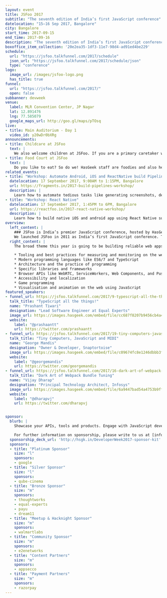 ```yaml
---
layout: event
title: JSFoo 2017
subtitle: "The seventh edition of India’s first JavaScript conference"
datelocation: "15–16 Sep 2017, Bangalore"
city: Bangalore
start_time: 2017-09-15
end_time: 2017-09-16
description: "The seventh edition of India’s first JavaScript conference. The broad theme this year is going to be building reliable web apps. Talks will be on these topics and more: tooling and best practices for measuring and monitoring on the web, modern programming languages like ES6/7 and TypeScript, architecture and the practice of programming, specific libraries and frameworks, browser APIs like WebRTC, ServiceWorkers, Web Components, Push API, accessibility and localization, game programming, visualisation and animation on the web using JavaScript."
boxoffice_item_collection: '20e2ea35-1df3-11e7-98d4-ad91ed4be229'
schedule:
  url: "https://jsfoo.talkfunnel.com/2017/schedule"
  json_url: "https://jsfoo.talkfunnel.com/2017/schedule/json"
  type: "conference"
logo:
  image_url: /images/jsfoo-logo.png
  has_title: true
funnel:
  url: "https://jsfoo.talkfunnel.com/2017/"
  open: false
subbanner: devweek
venue:
  label: MLR Convention Center, JP Nagar
  lat: 12.891476
  lng: 77.585079
  google_maps_url: http://goo.gl/maps/pTOsq
live:		
- title: Main Auditorium - Day 1
  video_id: y20wDr0bXRg
announcements:
- title: Childcare at JSFoo
  text: |
    We also welcome children at JSFoo. If you are a primary caretaker who wants to attend the conference, and needs support with childcare, we have it all arranged. [Learn more](https://medium.com/hasgeek/we-have-childcare-facilities-droidconin-and-all-hasgeek-conferences-going-forward-70d520762a11).
- title: Food Court at JSFoo
  text: |
    Do you like to eat? So do we! HasGeek staff are foodies and also health conscious. Learn more about the food court at our conferences. [Learn More](https://medium.com/@jyothsna/unravel-the-mystery-of-the-food-court-91ca62f3333f).
related_events:
- title: "Workshop: Automate Android, iOS and ReactNative build Pipelines using Fastlane"
  datelocation: 17 September 2017, 9:00AM to 1:15PM, Bangalore
  url: https://fragments.in/2017-build-pipelines-workshop/
  description: |
    Learn how to automate tedious tasks like generating screenshots, dealing with provisioning profiles, and releasing your application.
- title: "Workshop: React Native"
  datelocation: 17 September 2017, 1:45PM to 6PM, Bangalore
  url: https://reactfoo.in/2017-react-native-workshop/
  description: |
    Learn how to build native iOS and android app using React Native such that it can easily be extended to any platform such as Windows Phone, Web, Desktop, Electron and even VR*.
overview:
  left_content: |
    ### JSFoo is India’s premier JavaScript conference, hosted by HasGeek.
    We launched JSFoo in 2011 as India’s first JavaScript conference. The JS community in India has grown phenomenally since then. JavaScript now pervades every aspect of web development – browsers, apps, front-end, backend, mobile and IoT, and there’s always scope to understand new ideas and solutions. The conference explores new ideas, implementing innovative solutions, and learning from experiences, especially negative ones!
  right_content: |
    The broad theme this year is going to be building reliable web apps. Talks will be on these topics and more:

    * Tooling and best practices for measuring and monitoring on the web
    * Modern programming languages like ES6/7 and TypeScript
    * Architecture and the practice of programming
    * Specific libraries and frameworks
    * Browser APIs like WebRTC, ServiceWorkers, Web Components, and Push API
    * Accessibility and localization
    * Game programming
    * Visualisation and animation on the web using JavaScript
featured_speakers:
- funnel_url: https://jsfoo.talkfunnel.com/2017/9-typescript-all-the-things
  talk_title: "TypeScript all the things!"
  name: "Prashant Tiwari"
  designation: "Lead Software Engineer at Equal Experts"
  image_url: https://images.hasgeek.com/embed/file/cc687f8207b9456cb4a455528ee076d0
  website:
    label: "@prashaantt"
    url: https://twitter.com/prashaantt
- funnel_url: https://jsfoo.talkfunnel.com/2017/19-tiny-computers-javascript-and-midi
  talk_title: "Tiny Computers, JavaScript and MIDI"
  name: "George Mandis"
  designation: "Owner & Developer, Snaptortoise"
  image_url: https://images.hasgeek.com/embed/file/c09674fc8e1246dbbb3fe464002a902b
  website:
    label: "@georgemandis"
    url: https://twitter.com/georgemandis
- funnel_url: https://jsfoo.talkfunnel.com/2017/16-dark-art-of-webpack-bundle-tuning
  talk_title: "Dark Art of Webpack Bundle Tuning"
  name: "Vijay Dharap"
  designation: "Principal Technology Architect, Infosys"
  image_url: https://images.hasgeek.com/embed/file/6a9447bad54a4753b9ff08357ff2c486
  website:
    label: "@dharapvj"
    url: https://twitter.com/dharapvj


sponsor:
  blurb: |
    Showcase your APIs, tools and products. Engage with JavaScript developers, JS communities and front-end engineers.

    For further information on sponsorship, please write to us at [info@hasgeek.com](mailto:info@hasgeek.com) or call us at [+91-767-633-2020](tel:+917676332020)
  sponsorship_deck_url: 'http://hsgk.in/DeveloperWeek2017-sponsor-kit'
  sponsors:
  - title: "Platinum Sponsor"
    size: "l"
    sponsors:
    - google
  - title: "Silver Sponsor"
    size: "l"
    sponsors:
    - qube-cinema
  - title: "Bronze Sponsor"
    size: "m"
    sponsors:
    - thoughtworks
    - equal-experts
    - payu
    - dream11    
  - title: "Meetup & Hacknight Sponsor"
    size: "m"
    sponsors:
    - walmartlabs
  - title: "Community Sponsor"
    size: "m"
    sponsors:
    - e2enetworks    
  - title: "Content Partners"
    size: "m"
    sponsors:
    - appsecco
  - title: "Payment Partners"
    size: "m"
    sponsors:
    - razorpay
---
```

